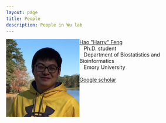 ```yaml
---
layout: page
title: People
description: People in Wu lab
---
```


<div class="row-fluid">
  <div class="span12">
    
<p><img alt="Hao "Harry" Feng" align="left" src="../assets/pics/HarryFeng.jpg" width="200" />
<a href="https://sites.google.com/site/haoharryfeng/">Hao "Harry" Feng</a> <br />
   Ph.D. student<br />
   Department of Biostatistics and Bioinformatics</a><br />
   Emory University<br />
<br />
 <a href="https://scholar.google.com/citations?user=YGFvJjwAAAAJ&hl=en">Google scholar</a> 
<br /><br /><br /><br /></p>
 

   </div>
</div>

    
